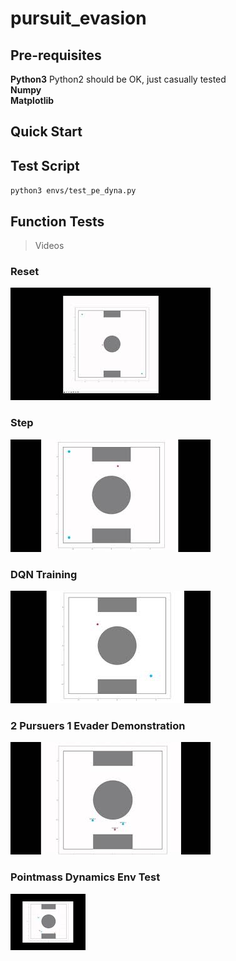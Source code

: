 # pursuit_evasion

## Pre-requisites
**Python3** Python2 should be OK, just casually tested  
**Numpy**  
**Matplotlib**

## Quick Start

## Test Script
`python3 envs/test_pe_dyna.py`

## Function Tests
> Videos
### Reset   
[![pe_reset](/figs/reset_function.jpg)](https://www.youtube.com/embed/teVu3SRnujs)

### Step
[![pe_step](/figs/step_function.jpg)](https://www.youtube.com/embed/UohNn-MbRnc)

### DQN Training
[![dqn_train](/figs/training.jpg)](https://www.youtube.com/embed/9IS8wZSyKbo)

### 2 Pursuers 1 Evader Demonstration
[![deploy_2p1e](/figs/deploy_2p1e.jpg)](https://youtu.be/eLJ-kUjVJ0M)

### Pointmass Dynamics Env Test
[![dyna_env_test](/figs/dyna_env_test.jpg)](https://youtu.be/j7_hBi3cW2E)
